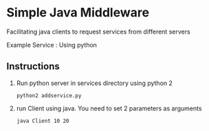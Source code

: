 # Simple Java Middleware 
Facilitating java clients to request services from different servers

Example Service : Using python

## Instructions
1. Run python server in services directory using python 2
    ```
    python2 addservice.py 
    ```
2. run Client using java. You need to set 2 parameters as arguments
    ```
    java Client 10 20
    ```

    
